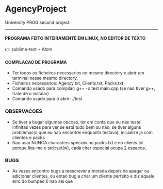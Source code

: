 # AgencyProject
University PROG second project
***
#### PROGRAMA FEITO INTEIRAMENTE EM LINUX, NO EDITOR DE TEXTO
:point_right: sublime-text + Atom
#### COMPILACAO DE PROGRAMA
- Ter todos os ficheiros necessarios no mesmo directory e abrir um terminal nesse mesmo directory.
- Ficheiros necessarios: Agency.txt, Clients.txt, Packs.txt
- Comando usado para compilar:
        g++ -o test main.cpp    (se nao tiver g++, trate de o instalar)
- Comando usado para o abrir:
        ./test

### OBSERVACOES  
- Se tiver a bugar algumas opcoes, ter em conta que eu nao testei infinitas vezes para ver se está tudo bem ou nao, se tiver alguns problemas(o que eu nao encontrei enquanto testava), inicialize ja com clientes e packs
- Nao usar NUNCA characters speciais no packs.txt e no clients.txt porque lixa-me o std::set(w), cada char especial ocupa 2 espacos..
        
### BUGS
- As vezes encontro bugs a reescrever a morada depois de apagar ou adicionar clientes, ou entao bug a criar um cliente perfeito e diz aquele erro do bumped 0 nao sei que
